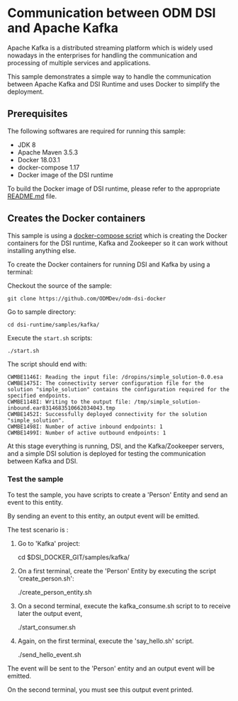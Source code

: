 # Communication between ODM DSI and Apache Kafka

Apache Kafka is a distributed streaming platform which is widely used nowadays
in the enterprises for handling the communication and processing of multiple
services and applications.

This sample demonstrates a simple way to handle the communication between
Apache Kafka and DSI Runtime and uses Docker to simplify the deployment.

## Prerequisites

The following softwares are required for running this sample:
- JDK 8
- Apache Maven 3.5.3
- Docker 18.03.1
- docker-compose 1.17
- Docker image of the DSI runtime

To build the Docker image of DSI runtime, please refer to the appropriate [README.md](../../../README.md) file.

## Creates the Docker containers

This sample is using a [docker-compose script](./docker-compose.yml) which
is creating the Docker containers for the DSI runtime, Kafka and Zookeeper so it
can work without installing anything else.

To create the Docker containers for running DSI and Kafka by using a terminal:

Checkout the source of the sample:
```
git clone https://github.com/ODMDev/odm-dsi-docker
```

Go to sample directory:
```
cd dsi-runtime/samples/kafka/
```

Execute the `start.sh` scripts:
```
./start.sh
```

The script should end with:

```
CWMBE1146I: Reading the input file: /dropins/simple_solution-0.0.esa
CWMBE1475I: The connectivity server configuration file for the solution "simple_solution" contains the configuration required for the specified endpoints.
CWMBE1148I: Writing to the output file: /tmp/simple_solution-inbound.ear8314683510662034043.tmp
CWMBE1452I: Successfully deployed connectivity for the solution "simple_solution".
CWMBE1498I: Number of active inbound endpoints: 1
CWMBE1499I: Number of active outbound endpoints: 1
```

At this stage everything is running, DSI, and the Kafka/Zookeeper servers, and a
simple DSI solution is deployed for testing the communication between Kafka and
DSI.

### Test the sample

To test the sample, you have scripts to create a 'Person' Entity and send an event to this entity.

By sending an event to this entity, an output event will be emitted.

The test scenario is :

1. Go to 'Kafka' project:

	cd $DSI_DOCKER_GIT/samples/kafka/

2. On a first terminal, create the 'Person' Entity by executing the script 'create_person.sh':

	./create_person_entity.sh

3. On a second terminal, execute the kafka_consume.sh script to to receive later the output event,

	./start_consumer.sh

4. Again, on the first terminal, execute the 'say_hello.sh' script.

	./send_hello_event.sh

The event will be sent to the 'Person' entity and an output event will be emitted.

On the second terminal, you must see this output event printed.
